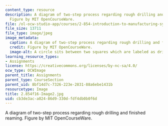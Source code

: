 ```yaml
---
content_type: resource
description: A diagram of two-step process regarding rough drilling and finished reaming.
  Figure by MIT OpenCourseWare.
file: /ol-ocw-studio-app/courses/2-854-introduction-to-manufacturing-systems-fall-2016/cb3de3aca02486d9330dfdf4db0b0f6d_2.854f16-Image2.jpg
file_size: 13711
file_type: image/jpeg
image_metadata:
  caption: A diagram of two-step process regarding rough drilling and finished reaming.
  credit: Figure by MIT OpenCourseWare.
  image-alt: A circle sits between two squares which are labeled as drill and ream.
learning_resource_types:
- Assignments
license: https://creativecommons.org/licenses/by-nc-sa/4.0/
ocw_type: OCWImage
parent_title: Assignments
parent_type: CourseSection
parent_uid: 8bf14d7c-7326-223e-2831-88a6ebe1431b
resourcetype: Image
title: 2.854f16-Image2.jpg
uid: cb3de3ac-a024-86d9-330d-fdf4db0b0f6d
---
```

A diagram of two-step process regarding rough drilling and finished reaming. Figure by MIT OpenCourseWare.